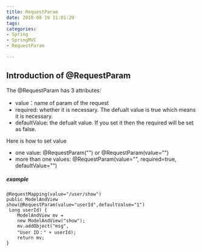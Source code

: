```yaml
---
title: RequestParam
date: 2018-08-19 11:01:29
tags:
categories:
- Spring
- SpringMVC
- RequestParam

---
```

## Introduction of @RequestParam
The @RequestParam has 3 attributes:
  
- value：name of param of the request
- required: whether it is necessary. The defualt value is true which means it is necessary.
- defaultValue: the defualt value. If you set it then the required will be set as false.

Here is how to set value
- one value: @RequestParam("")  or  @RequestParam(value="")
- more than one values: @RequestParam(value="", required=true, defaultValue="")

##### example

	@RequestMapping(value="/user/show")
	public ModelAndView show(@RequestParam(value="userId",defaultValue="1")
	 Long userId) {
		ModelAndView mv =
		new ModelAndView("show");
		mv.addObject("msg",
		"User ID：" + userId);
		return mv;
	}
	
